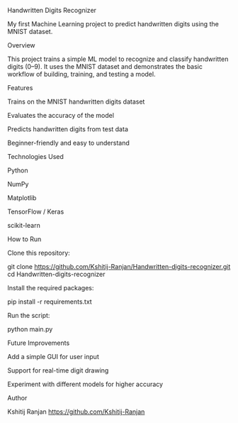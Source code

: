 Handwritten Digits Recognizer

My first Machine Learning project to predict handwritten digits using the MNIST dataset.

Overview

This project trains a simple ML model to recognize and classify handwritten digits (0–9).
It uses the MNIST dataset and demonstrates the basic workflow of building, training, and testing a model.

Features

Trains on the MNIST handwritten digits dataset

Evaluates the accuracy of the model

Predicts handwritten digits from test data

Beginner-friendly and easy to understand

Technologies Used

Python

NumPy

Matplotlib

TensorFlow / Keras

scikit-learn

How to Run

Clone this repository:

git clone https://github.com/Kshitij-Ranjan/Handwritten-digits-recognizer.git
cd Handwritten-digits-recognizer


Install the required packages:

pip install -r requirements.txt


Run the script:

python main.py

Future Improvements

Add a simple GUI for user input

Support for real-time digit drawing

Experiment with different models for higher accuracy

Author

Kshitij Ranjan
https://github.com/Kshitij-Ranjan

